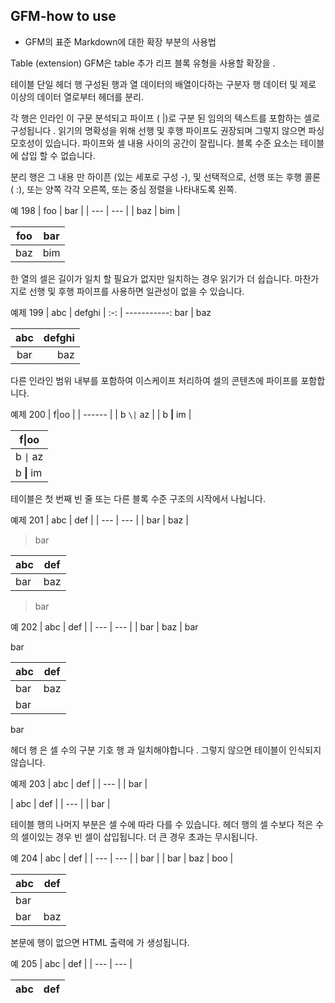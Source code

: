 ## GFM-how to use
- GFM의 표준 Markdown에 대한 확장 부분의 사용법

Table (extension)
GFM은 table 추가 리프 블록 유형을 사용할 확장을 .

테이블 단일 헤더 행 구성된 행과 열 데이터의 배열이다하는 구분자 행 데이터 및 제로 이상의 데이터 열로부터 헤더를 분리.

각 행은 인라인 이 구문 분석되고 파이프 ( |)로 구분 된 임의의 텍스트를 포함하는 셀로 구성됩니다 . 읽기의 명확성을 위해 선행 및 후행 파이프도 권장되며 그렇지 않으면 파싱 모호성이 있습니다. 파이프와 셀 내용 사이의 공간이 잘립니다. 블록 수준 요소는 테이블에 삽입 할 수 없습니다.

분리 행은 그 내용 만 하이픈 (있는 세포로 구성 -), 및 선택적으로, 선행 또는 후행 콜론 ( :), 또는 양쪽 각각 오른쪽, 또는 중심 정렬을 나타내도록 왼쪽.

예 198
| foo | bar |
| --- | --- |
| baz | bim |
 
<table>
<thead>
<tr>
<th>foo</th>
<th>bar</th>
</tr>
</thead>
<tbody>
<tr>
<td>baz</td>
<td>bim</td>
</tr>
</tbody>
</table>
한 열의 셀은 길이가 일치 할 필요가 없지만 일치하는 경우 읽기가 더 쉽습니다. 마찬가지로 선행 및 후행 파이프를 사용하면 일관성이 없을 수 있습니다.

예제 199
| abc | defghi |
:-: | -----------:
bar | baz
 
<table>
<thead>
<tr>
<th align="center">abc</th>
<th align="right">defghi</th>
</tr>
</thead>
<tbody>
<tr>
<td align="center">bar</td>
<td align="right">baz</td>
</tr>
</tbody>
</table>
다른 인라인 범위 내부를 포함하여 이스케이프 처리하여 셀의 콘텐츠에 파이프를 포함합니다.

예제 200
| f\|oo  |
| ------ |
| b `\|` az |
| b **\|** im |
 
<table>
<thead>
<tr>
<th>f|oo</th>
</tr>
</thead>
<tbody>
<tr>
<td>b <code>|</code> az</td>
</tr>
<tr>
<td>b <strong>|</strong> im</td>
</tr>
</tbody>
</table>
테이블은 첫 번째 빈 줄 또는 다른 블록 수준 구조의 시작에서 나뉩니다.

예제 201
| abc | def |
| --- | --- |
| bar | baz |
> bar
 
<table>
<thead>
<tr>
<th>abc</th>
<th>def</th>
</tr>
</thead>
<tbody>
<tr>
<td>bar</td>
<td>baz</td>
</tr>
</tbody>
</table>
<blockquote>
<p>bar</p>
</blockquote>
예 202
| abc | def |
| --- | --- |
| bar | baz |
bar

bar
 
<table>
<thead>
<tr>
<th>abc</th>
<th>def</th>
</tr>
</thead>
<tbody>
<tr>
<td>bar</td>
<td>baz</td>
</tr>
<tr>
<td>bar</td>
<td></td>
</tr>
</tbody>
</table>
<p>bar</p>
헤더 행 은 셀 수의 구분 기호 행 과 일치해야합니다 . 그렇지 않으면 테이블이 인식되지 않습니다.

예제 203
| abc | def |
| --- |
| bar |
 
<p>| abc | def |
| --- |
| bar |</p>
테이블 행의 나머지 부분은 셀 수에 따라 다를 수 있습니다. 헤더 행의 셀 수보다 적은 수의 셀이있는 경우 빈 셀이 삽입됩니다. 더 큰 경우 초과는 무시됩니다.

예 204
| abc | def |
| --- | --- |
| bar |
| bar | baz | boo |
 
<table>
<thead>
<tr>
<th>abc</th>
<th>def</th>
</tr>
</thead>
<tbody>
<tr>
<td>bar</td>
<td></td>
</tr>
<tr>
<td>bar</td>
<td>baz</td>
</tr>
</tbody>
</table>
본문에 행이 없으면 <tbody> HTML 출력에 가 생성됩니다.

예 205
| abc | def |
| --- | --- |
 
<table>
<thead>
<tr>
<th>abc</th>
<th>def</th>
</tr>
</thead>
</table>

